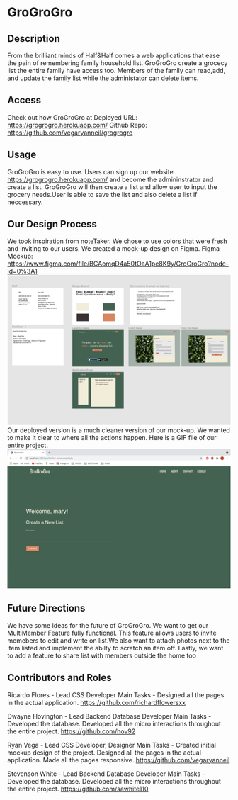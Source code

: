 # GroGroGro
## Description
From the brilliant minds of Half&Half comes a web applications that ease the pain of remembering family household list. GroGroGro create a grocecy list the entire family have access too. Members of the family can read,add, and update the family list while the administator can delete items. 
## Access
Check out how GroGroGro at
Deployed URL: https://grogrogro.herokuapp.com/
Github Repo: https://github.com/vegaryanneil/grogrogro
## Usage
GroGroGro is easy to use. Users can sign up our website https://grogrogro.herokuapp.com/ and become the admininstrator and create a list. GroGroGro will then create a list and allow user to input the grocery needs.User is able to save the list and also delete a list if neccessary.
## Our Design Process
We took inspiration from noteTaker. We chose to use colors that were fresh and inviting to our users. We created a mock-up design on Figma.
Figma Mockup: https://www.figma.com/file/BCAomqD4a50tOaA1pe8K9y/GroGroGro?node-id=0%3A1
![FigmaDesign](public/images/figma.png)
Our deployed version is a much cleaner version of our mock-up. We wanted to make it clear to where all the actions happen. Here is a GIF file of our entire project.
![ActualDesign](public/images/WelcomeMary.png)
## Future Directions
We have some ideas for the future of GroGroGro. We want to get our MultiMember Feature fully functional. This feature allows users to invite memebers to edit and write on list.We also want to attach photos next to the item listed and implement the abilty to scratch an item off.  Lastly, we want to add a feature to share list with members outside the home too
## Contributors and Roles
Ricardo Flores - Lead CSS Developer
Main Tasks - Designed all the pages in the actual application. 
https://github.com/richardflowersxx

Dwayne Hovington - Lead Backend Database Developer
Main Tasks - Developed the database. Developed all the micro interactions throughout the entire project.
https://github.com/hov92

Ryan Vega - Lead CSS Developer, Designer
Main Tasks - Created initial mockup design of the project. Designed all the pages in the actual application. Made all the pages responsive.
https://github.com/vegaryanneil

Stevenson White - Lead Backend Database Developer
Main Tasks - Developed the database. Developed all the micro interactions throughout the entire project.
https://github.com/sawhite110
